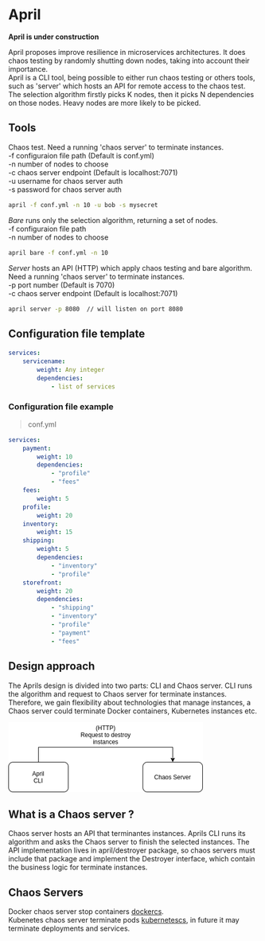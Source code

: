 # April
**April is under construction**  

April proposes improve resilience in microservices architectures. It
does chaos testing by randomly shutting down nodes, taking into account 
their importance.  
April is a CLI tool, being possible to either run chaos testing or others tools,
such as 'server' which hosts an API for remote access to the chaos test.
The selection algorithm firstly picks K nodes, then it picks N dependencies on those nodes. Heavy nodes are more likely to be picked.  

## Tools
Chaos test. 
Need a running 'chaos server' to terminate instances.  
-f configuraion file path (Default is conf.yml)  
-n number of nodes to choose  
-c chaos server endpoint (Default is localhost:7071)  
-u username for chaos server auth  
-s password for chaos server auth  
```bash 
april -f conf.yml -n 10 -u bob -s mysecret
```  

*Bare* runs only the selection algorithm, returning a set of nodes.  
-f configuraion file path  
-n number of nodes to choose  
```bash 
april bare -f conf.yml -n 10  
```  

*Server* hosts an API (HTTP) which apply chaos testing and bare algorithm.
Need a running 'chaos server' to terminate instances.  
-p port number (Default is 7070)  
-c chaos server endpoint (Default is localhost:7071)  
```bash 
april server -p 8080  // will listen on port 8080
``` 
## Configuration file template
```yaml
services:
    servicename:
        weight: Any integer
        dependencies:
            - list of services
```  

### Configuration file example  
> conf.yml
```yaml
services:
    payment:
        weight: 10
        dependencies:
            - "profile"
            - "fees"
    fees:
        weight: 5
    profile:
        weight: 20
    inventory:
        weight: 15
    shipping:
        weight: 5
        dependencies:
            - "inventory"
            - "profile"
    storefront:
        weight: 20
        dependencies:
            - "shipping"
            - "inventory"
            - "profile"
            - "payment"
            - "fees"
```

## Design approach 
The Aprils design is divided into two parts: CLI and Chaos server. CLI runs the algorithm and request to Chaos server for terminate instances. 
Therefore, we gain flexibility about technologies that manage instances, a Chaos server could terminate Docker containers, Kubernetes instances etc.  

![Aprils design](./res/aprils-diagram-1.png)  

## What is a Chaos server ?
Chaos server hosts an API that terminantes instances. Aprils CLI runs its algorithm and asks the Chaos server to finish 
the selected instances. The API implementation lives in april/destroyer package, so chaos servers must include that package and
implement the Destroyer interface, which contain the business logic for terminate instances. 

## Chaos Servers
Docker chaos server stop containers [dockercs](https://github.com/barbosaigor/dockercs).  
Kubenetes chaos server terminate pods [kubernetescs](https://github.com/barbosaigor/kubernetescs), in future it may terminate deployments and services.  
